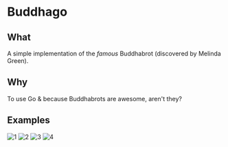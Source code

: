 # Buddhago

## What

A simple implementation of the _famous_ Buddhabrot (discovered by Melinda Green).

## Why

To use Go & because Buddhabrots are awesome, aren't they?

## Examples

![1](https://raw.github.com/Alexis-D/Buddhago/master/examples/1.png)
![2](https://raw.github.com/Alexis-D/Buddhago/master/examples/2.png)
![3](https://raw.github.com/Alexis-D/Buddhago/master/examples/3.png)
![4](https://raw.github.com/Alexis-D/Buddhago/master/examples/4.png)

